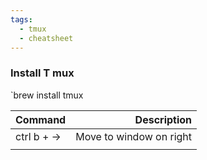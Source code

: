 ```yaml
---
tags:
  - tmux
  - cheatsheet
---
```

### Install T mux 

`brew install tmux

| Command     |             Description |
| :---------- | ----------------------: |
| ctrl b + -> | Move to window on right |
|             |                         |
